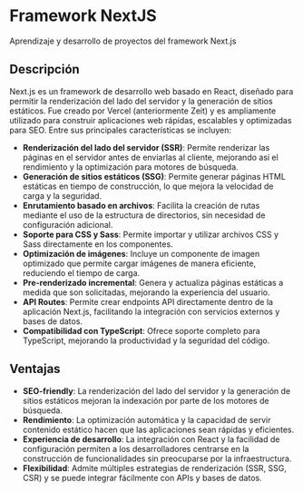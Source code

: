 # Framework NextJS

Aprendizaje y desarrollo de proyectos del framework Next.js

## Descripción

Next.js es un framework de desarrollo web basado en React, diseñado para permitir la renderización del lado del servidor y la generación de sitios estáticos. Fue creado por Vercel (anteriormente Zeit) y es ampliamente utilizado para construir aplicaciones web rápidas, escalables y optimizadas para SEO. Entre sus principales características se incluyen:

- **Renderización del lado del servidor (SSR)**: Permite renderizar las páginas en el servidor antes de enviarlas al cliente, mejorando así el rendimiento y la optimización para motores de búsqueda.
- **Generación de sitios estáticos (SSG)**: Permite generar páginas HTML estáticas en tiempo de construcción, lo que mejora la velocidad de carga y la seguridad.
- **Enrutamiento basado en archivos**: Facilita la creación de rutas mediante el uso de la estructura de directorios, sin necesidad de configuración adicional.
- **Soporte para CSS y Sass**: Permite importar y utilizar archivos CSS y Sass directamente en los componentes.
- **Optimización de imágenes**: Incluye un componente de imagen optimizado que permite cargar imágenes de manera eficiente, reduciendo el tiempo de carga.
- **Pre-renderizado incremental**: Genera y actualiza páginas estáticas a medida que son solicitadas, mejorando la experiencia del usuario.
- **API Routes**: Permite crear endpoints API directamente dentro de la aplicación Next.js, facilitando la integración con servicios externos y bases de datos.
- **Compatibilidad con TypeScript**: Ofrece soporte completo para TypeScript, mejorando la productividad y la seguridad del código.

## Ventajas

- **SEO-friendly**: La renderización del lado del servidor y la generación de sitios estáticos mejoran la indexación por parte de los motores de búsqueda.
- **Rendimiento**: La optimización automática y la capacidad de servir contenido estático hacen que las aplicaciones sean rápidas y eficientes.
- **Experiencia de desarrollo**: La integración con React y la facilidad de configuración permiten a los desarrolladores centrarse en la construcción de funcionalidades sin preocuparse por la infraestructura.
- **Flexibilidad**: Admite múltiples estrategias de renderización (SSR, SSG, CSR) y se puede integrar fácilmente con APIs y bases de datos.
